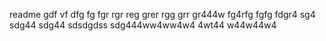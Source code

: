 readme
gdf
vf
dfg
fg
fgr
rgr
reg
grer
rgg
grr
gr444w
fg4rfg
fgfg
fdgr4
sg4
sdg44
sdg44
sdsdgdss
sdg444ww4ww4w4
4wt44
w44w44w4
